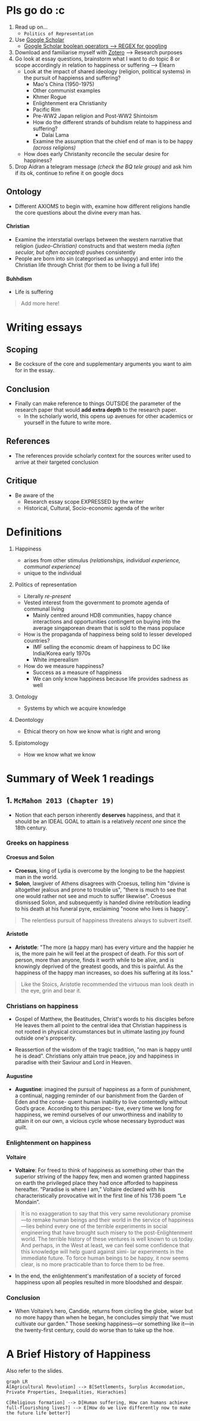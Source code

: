 # Pls go do :c

1. Read up on...
    * `Politics of Representation`
2. Use [Google Scholar](scholar.google.com)
    * [Google Scholar boolean operators --> REGEX for googling](https://southern.libguides.com/google/boolean)
3. Download and familiarise myself with [Zotero](https://www.zotero.org/) --> Research purposes
4.  Go look at essay questions, brainstorm what I want to do topic 8 or scope accordingly in relation to happiness or suffering --> Elearn
    * Look at the impact of shared ideology (religion, political systems) in the pursuit of happienss and suffering?
        * Mao's China (1950-1975)
        * Other communist examples
        * Khmer Rogue
        * Enlightenment era Christianity
        * Pacific Rim 
        * Pre-WW2 Japan religion and Post-WW2 Shintoism
        * How do the different strands of buhdism relate to happiness and suffering? 
            * Dalai Lama
        * Examine the assumption that the chief end of man is to be happy *(across religions)*
    * How does early Christanity reconcile the secular desire for happiness?
5. Drop Aidran a telegram message *(check the BQ tele group)* and ask him if its ok, continue to refine it on google docs

## Ontology

* Different AXIOMS to begin with, examine how different religions handle the core questions about the divine every man has.

#### Christian 

* Examine the interstatial overlaps between the western narrative that religion *(judeo-Christian)* constructs and that western media *(often secular, but often accepted)* pushes consistently
* People are born into sin (categorised as unhappy) and enter into the Christian life through Christ (for them to be living a full life)

#### Buhhdism 

* Life is suffering

> Add more here!

# Writing essays

## Scoping

* Be cocksure of the core and supplementary arguments you want to aim for in the essay.

## Conclusion

* Finally can make reference to things OUTSIDE the parameter of the research paper that would **add extra depth** to the research paper. 
    * In the scholarly world, this opens up avenues for other academics or yourself in the future to write more.

## References

* The references provide scholarly context for the sources writer used to arrive at their targeted conclusion

## Critique 

* Be aware of the
    * Research essay scope EXPRESSED by the writer
    * Historical, Cultural, Socio-economic agenda of the writer

# Definitions

1. Happiness
    * arises from other stimulus *(relationships, individual experience, communal experience)*
    * unique to the individual

2. Politics of representation
    * Literally *re-present* 
    * Vested interest from the government to promote agenda of communal living
        * Mainly centred around HDB communities, happy chance interactions and opportunities contingent on buying into the average singaporean dream that is sold to the mass populace
    * How is the propaganda of happiness being sold to lesser developed countries?
        * IMF selling the economic dream of happiness to DC like India/Korea early 1970s
        * White imperealism
    * How do we measure happiness?
        * Success as a measure of happiness
        * We can only know happiness because life provides sadness as well

3. Ontology
    * Systems by which we acquire knowledge

4. Deontology 
    * Ethical theory on how we know what is right and wrong

5. Epistomology
    * How we know what we know

# Summary of Week 1 readings

## 1. `McMahon 2013 (Chapter 19)`

* Notion that each person inherently **deserves** happiness, and that it should be an IDEAL GOAL to attain is a relatively *recent one* since the 18th century.

### Greeks on happiness

#### Croesus and Solon

* **Croesus**, king of Lydia is overcome by the longing to be the happiest man in the world. 
* **Solon**, lawgiver of Athens disagrees with Croesus, telling him "divine is altogether jealous and prone to trouble us", "there is much to see that one would rather not see and much to suffer likewise".
Croesus dismissed Solon, and subsequently is handed divine retribution leading to his death at his funeral pyre, exclaiming "noone who lives is happy".

> The relentless pursuit of happiness threatens always to subvert itself.

#### Aristotle 

* **Aristotle**: "The more (a happy man) has every virture and the happier he is, the more pain he will feel at the prospect of death. For this sort of person, more than anyone, finds it worth while to be alive, and is knowingly deprived of the greatest goods, and this is painful. As the happiness of the happy man increases, so does his suffering at its loss."

> Like the Stoics, Aristotle recommended the virtuous man look death in the eye, grin and bear it.

### Christians on happiness

* Gospel of Matthew, the Beatitudes, Christ's words to his disciples before He leaves them all point to the central idea that Christian happiness is not rooted in physical circumstances but in ultimate lasting joy found outside one's propserity.

* Reassertion of the wisdom of the tragic tradition, "no man is happy until he is dead". Christians only attain true peace, joy and happiness in paradise with their Saviour and Lord in Heaven.

#### Augustine

* **Augustine**: imagined the pursuit of happiness as a form of punishment, a continual, nagging reminder of our banishment from the Garden of Eden and the conse- quent human inability to live contentedly without God’s grace. According to this perspec- tive, every time we long for happiness, we remind ourselves of our unworthiness and inability to attain it on our own, a vicious cycle whose necessary byproduct was guilt.

### Enlightenment on happiness

#### Voltaire

* **Voltaire**: For freed to think of happiness as something other than the superior striving of the happy few, men and women granted happiness on earth the privileged place they had once afforded to happiness hereafter. “Paradise is where I am,” Voltaire declared with his characteristically provocative wit in the first line of his 1736 poem “Le Mondain”.

> It is no exaggeration to say that this very same revolutionary promise—to remake human beings and their world in the service of happiness—lies behind every one of the terrible experiments in social engineering that have brought such misery to the post-Enlightenment world. The terrible history of these ventures is well known to us today. And perhaps, in the West at least, we can feel some confidence that this knowledge will help guard against simi- lar experiments in the immediate future. To force human beings to be happy, it now seems clear, is no more practicable than to force them to be free.

* In the end, the enlightenment's manifestation of a society of forced happiness upon all peoples resulted in more bloodshed and despair.

### Conclusion

* When Voltaire’s hero, Candide, returns from circling the globe, wiser but no more happy than when he began, he concludes simply that “we must cultivate our garden.” Those seeking happiness—or something like it—in the twenty-first century, could do worse than to take up the hoe.

# A Brief History of Happiness

Also refer to the slides.

```mermaid
graph LR
A[Agricultural Revolution] --> B[Settlements, Surplus Accomodation, Private Properties, Inequalities, Hierachies]

C[Religious formation] --> D[Human suffering, How can humans achieve full-flourishing lives?] --> E[How do we live differently now to make the future life better?]
```
